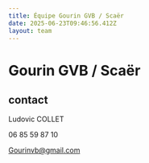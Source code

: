 ```yaml
---
title: Équipe Gourin GVB / Scaër
date: 2025-06-23T09:46:56.412Z
layout: team
---
```


# Gourin GVB / Scaër



## contact 

Ludovic COLLET

06 85 59 87 10

Gourinvb@gmail.com

